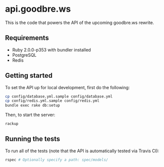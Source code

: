 # api.goodbre.ws

This is the code that powers the API of the upcoming goodbre.ws rewrite.

## Requirements

* Ruby 2.0.0-p353 with bundler installed
* PostgreSQL
* Redis

## Getting started

To set the API up for local development, first do the following:

```sh
cp config/database.yml.sample config/database.yml
cp config/redis.yml.sample config/redis.yml
bundle exec rake db:setup
```

Then, to start the server:

```sh
rackup
```

## Running the tests

To run all of the tests (note that the API is automatically tested via Travis CI):

```sh
rspec # Optionally specify a path: spec/models/
```
